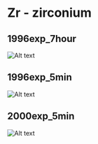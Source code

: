 # Zr - zirconium

## 1996exp_7hour

![Alt text](Zr_1996exp_7hour.png)

## 1996exp_5min

![Alt text](Zr_1996exp_5min.png)

## 2000exp_5min

![Alt text](Zr_2000exp_5min.png)

